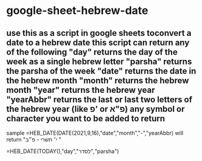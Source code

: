 # google-sheet-hebrew-date
use this as a script in google sheets toconvert a date to a hebrew date
this script can return any of the following
"day" returns the day of the week as a single hebrew letter
"parsha" returns the parsha of the week
"date" returns the date in the hebrew month
"month" returns the hebrew month
"year" returns the hebrew year 
"yearAbbr" returns the last or last two letters of the hebrew year (like פ' or פ"א)
any symbol or character you want to be added to return
-------
sample
=HEB_DATE(DATE(2021,9,16),"date","month","-","yearAbbr) will return "י׳ תשרי - פ״ב "

=HEB_DATE(TODAY(),"day","לסדר","parsha")